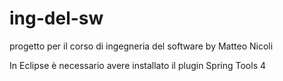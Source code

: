 # ing-del-sw
progetto per il corso di ingegneria del software by Matteo Nicoli

In Eclipse è necessario avere installato il plugin Spring Tools 4

